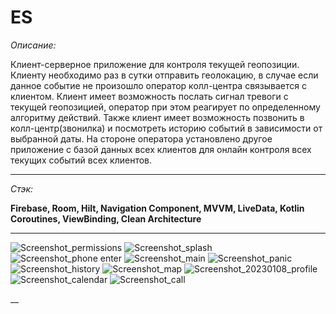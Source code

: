 # ES
_Описание:_

Клиент-серверное приложение для контроля текущей геопозиции. Клиенту необходимо раз в сутки отправить геолокацию, в случае если данное событие не произошло
оператор колл-центра связывается с клиентом. Клиент имеет возможность послать сигнал тревоги с текущей геопозицией, 
оператор при этом реагирует по  определенному алгоритму действий. Также клиент имеет возможность позвонить в колл-центр(звонилка) и посмотреть историю событий в зависимости от выбранной даты. 
На стороне оператора установлено другое приложение с базой данных всех клиентов для онлайн контроля всех текущих событий всех клиентов.

___

_Стэк:_

__Firebase, Room, Hilt, Navigation Component, MVVM, LiveData, Kotlin Coroutines, ViewBinding, Clean Architecture__     
___

![Screenshot_permissions](https://user-images.githubusercontent.com/26350957/211204287-da651abd-cc9f-40e1-8591-85ffda72687e.png)
![Screenshot_splash](https://user-images.githubusercontent.com/26350957/211204290-7bcf95e1-b945-4a9d-b392-36bc6ab8ebc7.png)
![Screenshot_phone enter](https://user-images.githubusercontent.com/26350957/211204289-91d111e1-cbc4-4a9a-ba36-5384b09563d3.jpg)
![Screenshot_main](https://user-images.githubusercontent.com/26350957/211204284-052c142f-a8ae-4587-b280-20218d5b7451.jpg)
![Screenshot_panic](https://user-images.githubusercontent.com/26350957/211204286-c8358704-ae2f-4af6-8fba-13f50fd9be5c.jpg)
![Screenshot_history](https://user-images.githubusercontent.com/26350957/211204283-9ed5aee9-a8ae-41fe-b2f3-b03565032d33.png)
![Screenshot_map](https://user-images.githubusercontent.com/26350957/211204285-2e0a22d8-5a4a-4a6d-a82a-a4aa6a7e39be.png)
![Screenshot_20230108_profile](https://user-images.githubusercontent.com/26350957/211204280-b85cf408-4f1c-44b8-b8ab-92441e9bc911.jpg)
![Screenshot_calendar](https://user-images.githubusercontent.com/26350957/211204282-3df304e7-7932-489f-b245-195f949a5bfe.png)
![Screenshot_call](https://user-images.githubusercontent.com/26350957/211204742-81a75240-0edc-4d51-843e-70782d6ce13e.jpg)

__
           
